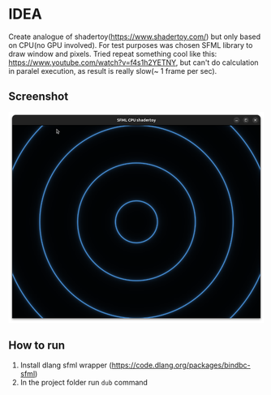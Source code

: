 IDEA
====

Create analogue of shadertoy(https://www.shadertoy.com/) but only based on CPU(no GPU involved). For test purposes was chosen SFML library to draw window and pixels. Tried repeat something cool like this: https://www.youtube.com/watch?v=f4s1h2YETNY, but can't do calculation in paralel execution, as result is really slow(~ 1 frame per sec).

Screenshot
----------

![CPU shader](/screen.png "CPU shader")

How to run
----------

1. Install dlang sfml wrapper (https://code.dlang.org/packages/bindbc-sfml)
2. In the project folder run `dub` command

